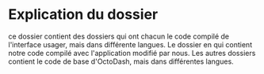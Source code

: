# Explication du dossier
ce dossier contient des dossiers qui ont chacun le code compilé de l'interface usager, mais dans différente langues. Le dossier en qui contient notre code compilé avec l'application modifié par nous. Les autres dossiers contient le code de base d'OctoDash, mais dans différentes langues.
